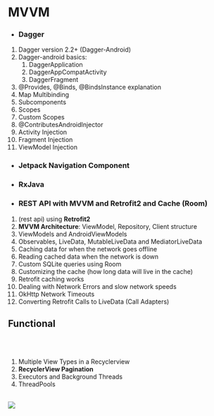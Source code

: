 # MVVM

- ### Dagger
<ol>
<li>Dagger version 2.2+ (Dagger-Android)</li>
<li>Dagger-android basics:
  <ol>
    <li>DaggerApplication</li>
    <li>DaggerAppCompatActivity </li>
    <li>DaggerFragment</li>
  </ol>
</li>
<li>@Provides, @Binds, @BindsInstance explanation</li>
<li>Map Multibinding</li>
<li>Subcomponents</li>
<li>Scopes</li>
<li>Custom Scopes</li>
<li>@ContributesAndroidInjector</li>
<li>Activity Injection</li>
<li>Fragment Injection</li>
<li>ViewModel Injection</li>
</ol>

- ### Jetpack Navigation Component

- ### RxJava

- ### REST API with MVVM and Retrofit2 and Cache (Room)

<ol>
<li>(rest api) using <strong>Retrofit2</li>
<li>MVVM Architecture</strong>: ViewModel, Repository, Client structure</li>
<li>ViewModels and AndroidViewModels</li> 
<li>Observables, LiveData, MutableLiveData and MediatorLiveData</li>
<li>Caching data for when the network goes offline</li>
<li>Reading cached data when the network is down</li>
<li>Custom SQLite queries using Room</li>
<li>Customizing the cache (how long data will live in the cache)</li>
<li>Retrofit caching works</li>
<li>Dealing with Network Errors and slow network speeds</li>
<li>OkHttp Network Timeouts</li>
<li>Converting Retrofit Calls to LiveData (Call Adapters)</li>
</ol>
  
## Functional
<br><br>
<ol>
<li>Multiple View Types in a Recyclerview</li>
<li><strong>RecyclerView Pagination</strong></li>
<li>Executors and Background Threads</li>
<li>ThreadPools</li>
</ol>
<br>

<img src="https://github.com/dmitriykotov333/MVVM/uml.PNG" >
